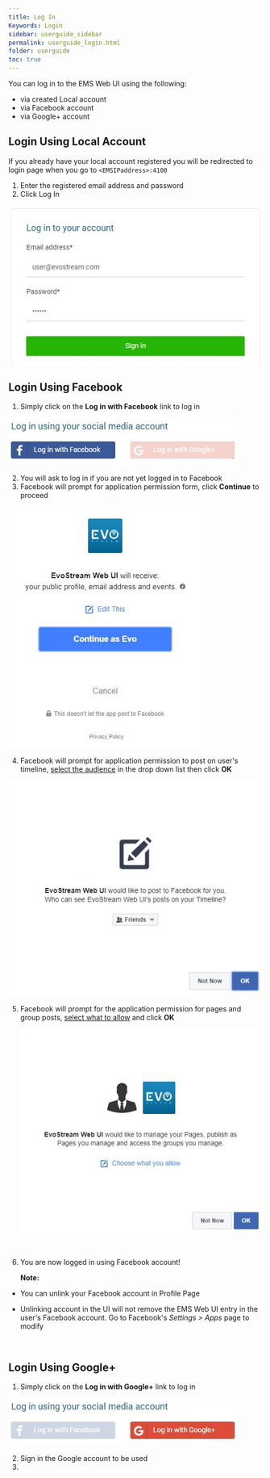 ```yaml
---
title: Log In
Keywords: Login
sidebar: userguide_sidebar
permalink: userguide_login.html
folder: userguide
toc: true
---
```




You can log in to the EMS Web UI using the following:

- via created Local account
- via Facebook account
- via Google+  account




## Login Using Local Account

If you already have your local account registered you will be redirected to login page when you go to `<EMSIPaddress>:4100`

1. Enter the registered email address and password
2. Click Log In

![](images/userguide/locallogin.JPG)





## Login Using Facebook

1. Simply click on the **Log in with Facebook** link to log in

![](images/userguide/login_fb.JPG)



2. You will ask to log in if you are not yet logged in to Facebook
3. Facebook will prompt for application permission form, click **Continue** to proceed

![](images/userguide/fb_allow.JPG)



4. Facebook will prompt for application permission to post on user's timeline, <u>select the audience</u> in the drop down list then click **OK**

![](images/userguide/fb_allowpost.JPG)

5. Facebook will prompt for the application permission for pages and group posts, <u>select what to allow</u> and click **OK**

   ![](images/userguide/fb_manage.JPG)

   ​

6. You are now logged in using Facebook account!

   **Note:**

- You can unlink your Facebook account in Profile Page

- Unlinking account in the UI will not remove the EMS Web UI entry in the user's Facebook account. Go to Facebook's *Settings > Apps* page to modify

  ​

## Login Using Google+

1. Simply click on the **Log in with Google+** link to log in

![](images/userguide/login_g+.jpg)

2. Sign in the Google account to be used
3. ​



